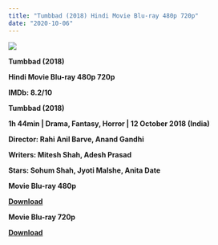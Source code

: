 ```yaml
---
title: "Tumbbad (2018) Hindi Movie Blu-ray 480p 720p"
date: "2020-10-06"
---
```


[![](https://1.bp.blogspot.com/-KwDYueFm0H0/Xz5ro6E4GzI/AAAAAAAAEeM/ioW1GjtJ5WEMDU7od1y3yCPPi55iiPuGQCLcBGAsYHQ/s1600/tumbbed.webp)](https://1.bp.blogspot.com/-KwDYueFm0H0/Xz5ro6E4GzI/AAAAAAAAEeM/ioW1GjtJ5WEMDU7od1y3yCPPi55iiPuGQCLcBGAsYHQ/s1600/tumbbed.webp)

 **Tumbbad (2018)**

**Hindi Movie Blu-ray 480p 720p** 

**IMDb: 8.2/10**

**Tumbbad (2018)**

**1h 44min | Drama, Fantasy, Horror | 12 October 2018 (India)**

**Director: Rahi Anil Barve, Anand Gandhi**

**Writers: Mitesh Shah, Adesh Prasad**

**Stars: Sohum Shah, Jyoti Malshe, Anita Date**

 **Movie Blu-ray 480p** 

**[Download](https://myglinks.xyz/3894)** 

 **Movie Blu-ray 720p** 

**[Download](https://myglinks.xyz/3895)**
